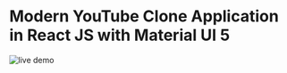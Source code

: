 # Modern YouTube Clone Application in React JS with Material UI 5

![live demo](https://kinghits.netlify.app/)
